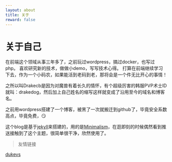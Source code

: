 ```yaml
---
layout: about
title: 关于
reward: false
---
```


# 关于自己

在前端这个领域从事三年多了，之前玩过wordpress，搞过docker，也写过php。
喜欢研究新的技术，做做小demo，写写技术心得。
打算在前端继续学习下去，作为一个小码农，如果能活到老码到老，那将会是一个件无比开心的事情！

之所以叫Drakecb是因为对魔兽有着长久的情怀，有个超级厉害的韩服PVP术士ID就叫：drakedog，然后加上自己姓名的缩写这样就变成了沿用至今的域名和博客名。

之前用wordpress搭建了一个博客，被黑了一次就搬迁到github了，毕竟安全系数高点，毕竟免费，:smirk:

这个blog是基于[jekyll]来搭建的，用的是[Minimalism]，在逛即刻的时候偶然看到推送接触到了这个主题，很简单很干净，欣然使用了。

> 友情链接


[<i class="fas fa-hand-point-right"></i>dukevs](https://www.dukevs.cn) 

[jekyll]: https://jekyllrb.com

[Minimalism]: https://github.com/showzeng/minimalism